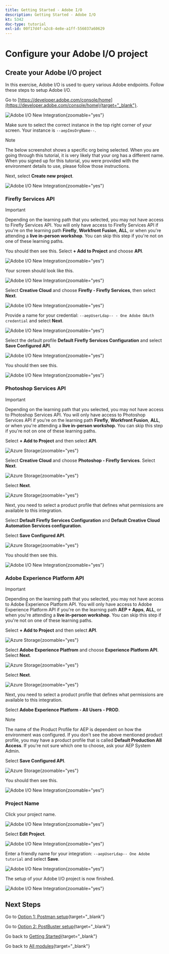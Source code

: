 ```yaml
---
title: Getting Started - Adobe I/O
description: Getting Started - Adobe I/O
kt: 5342
doc-type: tutorial
exl-id: 00f17d4f-a2c8-4e8e-a1ff-556037a60629
---
```

# Configure your Adobe I/O project

## Create your Adobe I/O project

In this exercise, Adobe I/O is used to query various Adobe endpoints. Follow these steps to setup Adobe I/O.

Go to [https://developer.adobe.com/console/home](https://developer.adobe.com/console/home){target="_blank"}.

![Adobe I/O New Integration](./images/iohome.png){zoomable="yes"}

Make sure to select the correct instance in the top right corner of your screen. Your instance is `--aepImsOrgName--`. 

>[!NOTE]
>
> The below screenshot shows a specific org being selected. When you are going through this tutorial, it is very likely that your org has a different name. When you signed up for this tutorial, you were provided with the environment details to use, please follow those instructions.

Next, select **Create new project**.

![Adobe I/O New Integration](./images/iocomp.png){zoomable="yes"}

### Firefly Services API

>[!IMPORTANT]
>
>Depending on the learning path that you selected, you may not have access to Firefly Services API. You will only have access to Firefly Services API if you're on the learning path **Firefly**, **Workfront Fusion**, **ALL**, or when you're attending a **live in-person workshop**. You can skip this step if you're not on one of these learning paths.

You should then see this. Select **+ Add to Project** and choose **API**.

![Adobe I/O New Integration](./images/adobe_io_access_api.png){zoomable="yes"}

Your screen should look like this.

![Adobe I/O New Integration](./images/api1.png){zoomable="yes"}

Select **Creative Cloud** and choose **Firefly - Firefly Services**, then select **Next**.

![Adobe I/O New Integration](./images/api3.png){zoomable="yes"}

Provide a name for your credential: `--aepUserLdap-- - One Adobe OAuth credential` and select **Next**.

![Adobe I/O New Integration](./images/api4.png){zoomable="yes"}

Select the default profile **Default Firefly Services Configuration** and select **Save Configured API**.

![Adobe I/O New Integration](./images/api9.png){zoomable="yes"}

You should then see this.

![Adobe I/O New Integration](./images/api10.png){zoomable="yes"}

### Photoshop Services API

>[!IMPORTANT]
>
>Depending on the learning path that you selected, you may not have access to Photoshop Services API. You will only have access to Photoshop Services API if you're on the learning path **Firefly**, **Workfront Fusion**, **ALL**, or when you're attending a **live in-person workshop**. You can skip this step if you're not on one of these learning paths.

Select **+ Add to Project** and then select **API**.

![Azure Storage](./images/ps2.png){zoomable="yes"}

Select **Creative Cloud** and choose **Photoshop - Firefly Services**. Select **Next**.

![Azure Storage](./images/ps3.png){zoomable="yes"}

Select **Next**.

![Azure Storage](./images/ps4.png){zoomable="yes"}

Next, you need to select a product profile that defines what permissions are available to this integration.

Select **Default Firefly Services Configuration** and **Default Creative Cloud Automation Services configuration**.

Select **Save Configured API**.

![Azure Storage](./images/ps5.png){zoomable="yes"}

You should then see this.

![Adobe I/O New Integration](./images/ps7.png){zoomable="yes"}

### Adobe Experience Platform API

>[!IMPORTANT]
>
>Depending on the learning path that you selected, you may not have access to Adobe Experience Platform API. You will only have access to Adobe Experience Platform API if you're on the learning path **AEP + Apps**, **ALL**, or when you're attending a **live in-person workshop**. You can skip this step if you're not on one of these learning paths.

Select **+ Add to Project** and then select **API**.

![Azure Storage](./images/aep1.png){zoomable="yes"}

Select **Adobe Experience Platfrom** and choose **Experience Platform API**. Select **Next**.

![Azure Storage](./images/aep2.png){zoomable="yes"}

Select **Next**.

![Azure Storage](./images/aep3.png){zoomable="yes"}

Next, you need to select a product profile that defines what permissions are available to this integration.

Select **Adobe Experience Platform - All Users - PROD**.

>[!NOTE]
>
>The name of the Product Profile for AEP is dependent on how the environment was configured. If you don't see the above mentioned product profile, you may have a product profile that is called **Default Production All Access**. If you're not sure which one to choose, ask your AEP System Admin.

Select **Save Configured API**.

![Azure Storage](./images/aep4.png){zoomable="yes"}

You should then see this.

![Adobe I/O New Integration](./images/aep5.png){zoomable="yes"}

### Project Name

Click your project name.

![Adobe I/O New Integration](./images/api13.png){zoomable="yes"}

Select **Edit Project**.

![Adobe I/O New Integration](./images/api14.png){zoomable="yes"}

Enter a friendly name for your integration: `--aepUserLdap-- One Adobe tutorial` and select **Save**.

![Adobe I/O New Integration](./images/api15.png){zoomable="yes"}

The setup of your Adobe I/O project is now finished.

![Adobe I/O New Integration](./images/api16.png){zoomable="yes"}

## Next Steps

Go to [Option 1: Postman setup](./ex7.md){target="_blank"}

Go to [Option 2: PostBuster setup](./ex8.md){target="_blank"}

Go back to [Getting Started](./getting-started.md){target="_blank"}

Go back to [All modules](./../../../overview.md){target="_blank"}
